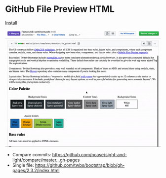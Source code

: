 # GitHub File Preview HTML

[Install](https://github.com/iamogbz/oh-my-scripts/raw/gh-pages/github-file-preview-html.user.js)

![extend-file-preview-html-demo](https://github.com/iamogbz/gh-pro-view/raw/main/src/assets/images/extend-file-preview-html-demo.gif)

* Compare commits: <https://github.com/ncase/sight-and-light/compare/master...gh-pages>
* Single file: <https://github.com/twbs/bootstrap/blob/gh-pages/2.3.2/index.html>
